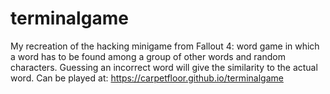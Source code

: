# terminalgame

My recreation of the hacking minigame from Fallout 4: word game in which a word has to be found among a group of other words and random characters. Guessing an incorrect word will give the similarity to the actual word.
Can be played at: https://carpetfloor.github.io/terminalgame
